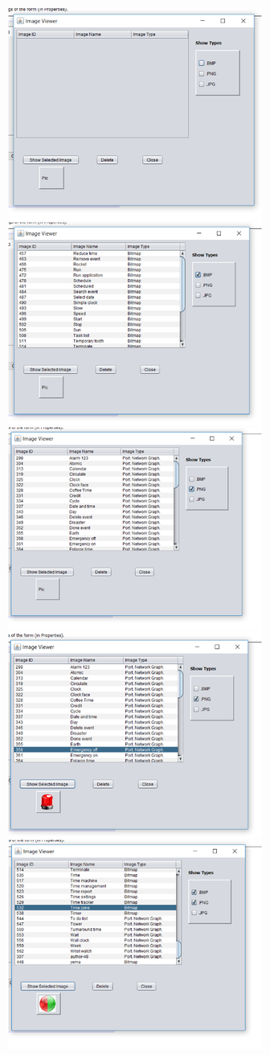 <img src="https://github.com/YemaneZewdu/JavaProjects/blob/master/Image%20Processing/Image%20Processing%20Capture1.PNG" >

<br>

<img src="https://github.com/YemaneZewdu/JavaProjects/blob/master/Image%20Processing/Image%20Processing%20Capture2.PNG" >

<br>

<img src="https://github.com/YemaneZewdu/JavaProjects/blob/master/Image%20Processing/Image%20Processing%20Capture3.PNG" >

<br>

<img src="https://github.com/YemaneZewdu/JavaProjects/blob/master/Image%20Processing/Image%20Processing%20Capture4.PNG" >

<br>

<img src="https://github.com/YemaneZewdu/JavaProjects/blob/master/Image%20Processing/Image%20Processing%20Capture5.PNG" >

